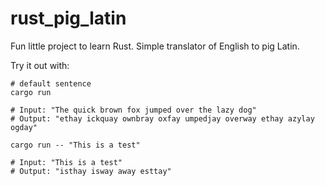 # rust_pig_latin
Fun little project to learn Rust. Simple translator of English to pig Latin.

Try it out with:
```
# default sentence
cargo run

# Input: "The quick brown fox jumped over the lazy dog"
# Output: "ethay ickquay ownbray oxfay umpedjay overway ethay azylay ogday"

cargo run -- "This is a test"

# Input: "This is a test"
# Output: "isthay isway away esttay"
```
